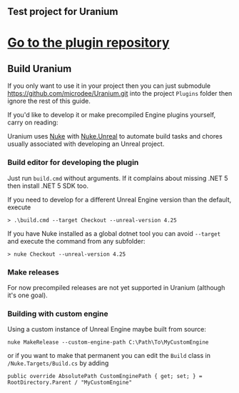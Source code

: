 ## Test project for Uranium

# [Go to the plugin repository](https://github.com/microdee/Uranium)

## Build Uranium

If you only want to use it in your project then you can just submodule https://github.com/microdee/Uranium.git into the project `Plugins` folder then ignore the rest of this guide.

If you'd like to develop it or make precompiled Engine plugins yourself, carry on reading:

Uranium uses [Nuke](https://nuke.build) with [Nuke.Unreal](https://github.com/microdee/Nuke.Unreal) to automate build tasks and chores usually associated with developing an Unreal project.

### Build editor for developing the plugin

Just run `build.cmd` without arguments. If it complains about missing .NET 5 then install .NET 5 SDK too.

If you need to develop for a different Unreal Engine version than the default, execute

```
> .\build.cmd --target Checkout --unreal-version 4.25
```

If you have Nuke installed as a global dotnet tool you can avoid `--target` and execute the command from any subfolder:

```
> nuke Checkout --unreal-version 4.25
```

### Make releases

For now precompiled releases are not yet supported in Uranium (although it's one goal).

### Building with custom engine

Using a custom instance of Unreal Engine maybe built from source:

```
nuke MakeRelease --custom-engine-path C:\Path\To\MyCustomEngine
```

or if you want to make that permanent you can edit the `Build` class in `/Nuke.Targets/Build.cs` by adding

```CSharp
public override AbsolutePath CustomEnginePath { get; set; } = RootDirectory.Parent / "MyCustomEngine"
```